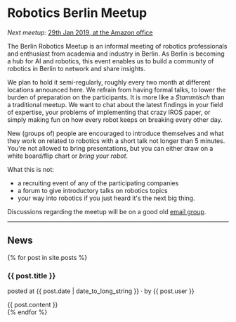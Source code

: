 # Robotics Berlin Meetup

*Next meetup:* <a href="#news-0">29th Jan 2019, at the Amazon office</a>

The Berlin Robotics Meetup is an informal meeting of robotics professionals and enthusiast from academia and industry in Berlin. As Berlin is becoming a hub for AI and robotics, this event enables us to build a community of robotics in Berlin to network and share insights. 

We plan to hold it semi-regularly, roughly every two month at different locations announced here. We refrain from having formal talks, to lower the burden of preparation on the participants. It is more like a _Stammtisch_ than a traditional meetup. We want to chat about the latest findings in your field of expertise, your problems of implementing that crazy IROS paper, or simply making fun on how every robot keeps on breaking every other day.

New (groups of) people are encouraged to introduce themselves and what they work on related to robotics with a short talk not longer than 5 minutes. You're not allowed to bring presentations, but you can either draw on a white board/flip chart or *bring your robot*.

What this is not:

* a recruiting event of any of the participating companies
* a forum to give introductory talks on robotics topics
* your way into robotics if you just heard it's the next big thing.

Discussions regarding the meetup will be on a good old <a href="https://groups.google.com/group/robotics-berlin">email group</a>.

---
## News
{% for post in site.posts %}
  <article>
    <h3 id="news-{{ forloop.index }}">
       {{ post.title }}
    </h3>
    <p>
    posted at <time datetime="{{ post.date | date: "%Y-%m-%d" }}">{{ post.date | date_to_long_string }}</time> &middot; by {{ post.user }}
    </p>
    {{ post.content }}
  </article>
{% endfor %}
